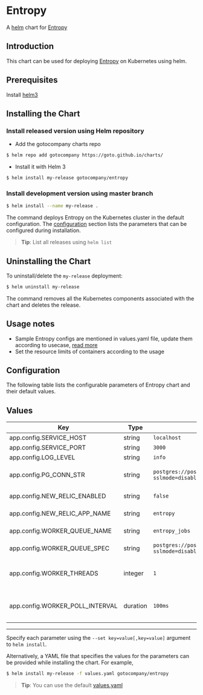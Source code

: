 # Entropy

A [helm](https://helm.sh/) chart for [Entropy](https://github.com/goto/entropy)

## Introduction

This chart can be used for deploying [Entropy](https://github.com/goto/entropy) on Kubernetes using helm.

## Prerequisites

Install [helm3](https://helm.sh/docs/intro/install/#helm)

## Installing the Chart

### Install released version using Helm repository

- Add the gotocompany charts repo

```bash
$ helm repo add gotocompany https://goto.github.io/charts/
```

- Install it with Helm 3

```bash
$ helm install my-release gotocompany/entropy
```

### Install development version using master branch

```bash
$ helm install --name my-release .
```

The command deploys Entropy on the Kubernetes cluster in the default configuration. The [configuration](#configuration) section lists the parameters that can be configured during installation.

> **Tip**: List all releases using `helm list`

## Uninstalling the Chart

To uninstall/delete the `my-release` deployment:

```bash
$ helm uninstall my-release
```

The command removes all the Kubernetes components associated with the chart and deletes the release.

## Usage notes

- Sample Entropy configs are mentioned in values.yaml file, update them according to usecase, [read more](https://github.com/goto/entropy/blob/main/docs/reference/configuration.md#configurations)
- Set the resource limits of containers according to the usage

## Configuration

The following table lists the configurable parameters of Entropy chart and their default values.

## Values

| Key                             | Type     | Default                                                      | Description                        |
| ------------------------------- | -------- | ------------------------------------------------------------ | ---------------------------------- |
| app.config.SERVICE_HOST         | string   | `localhost`                                                  | service host                       |
| app.config.SERVICE_PORT         | string   | `3000`                                                       | service port                       |
| app.config.LOG_LEVEL            | string   | `info`                                                       | log level                          |
| app.config.PG_CONN_STR          | string   | `postgres://postgres@localhost:5432/entropy?sslmode=disable` | Postgres connection string         |
| app.config.NEW_RELIC_ENABLED    | string   | `false`                                                      | enable newrelic                    |
| app.config.NEW_RELIC_APP_NAME   | string   | `entropy`                                                    | newrelic app name                  |
| app.config.WORKER_QUEUE_NAME    | string   | `entropy_jobs`                                               | Job queue name                     |
| app.config.WORKER_QUEUE_SPEC    | string   | `postgres://postgres@localhost:5432/entropy?sslmode=disable` | Job queue specification            |
| app.config.WORKER_THREADS       | integer  | `1`                                                          | Number of worker threads to run    |
| app.config.WORKER_POLL_INTERVAL | duration | `100ms`                                                      | Interval between each poll for job |

---

Specify each parameter using the `--set key=value[,key=value]` argument to `helm install`.

Alternatively, a YAML file that specifies the values for the parameters can be provided while installing the chart. For example,

```bash
$ helm install my-release -f values.yaml gotocompany/entropy
```

> **Tip**: You can use the default [values.yaml](values.yaml)
